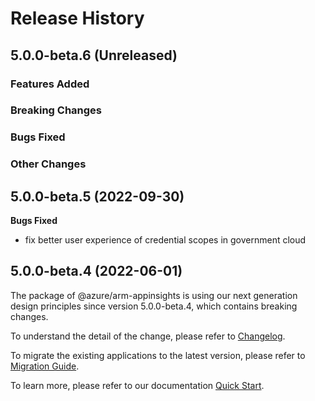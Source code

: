 # Release History

## 5.0.0-beta.6 (Unreleased)

### Features Added

### Breaking Changes

### Bugs Fixed

### Other Changes

## 5.0.0-beta.5 (2022-09-30)

**Bugs Fixed**

  -  fix better user experience of credential scopes in government cloud

## 5.0.0-beta.4 (2022-06-01)

The package of @azure/arm-appinsights is using our next generation design principles since version 5.0.0-beta.4, which contains breaking changes.

To understand the detail of the change, please refer to [Changelog](https://aka.ms/js-track2-changelog).

To migrate the existing applications to the latest version, please refer to [Migration Guide](https://aka.ms/js-track2-migration-guide).

To learn more, please refer to our documentation [Quick Start](https://aka.ms/js-track2-quickstart).
